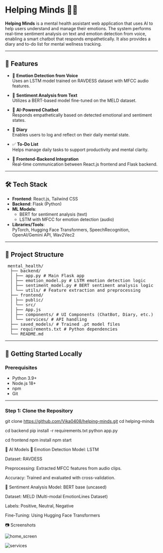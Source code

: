 # Helping Minds 🧠💬

**Helping Minds** is a mental health assistant web application that uses AI to help users understand and manage their emotions. The system performs real-time sentiment analysis on text and emotion detection from voice, enabling a smart chatbot that responds empathetically. It also provides a diary and to-do list for mental wellness tracking.

---

## 🌟 Features

- 🎤 **Emotion Detection from Voice**  
  Uses an LSTM model trained on RAVDESS dataset with MFCC audio features.

- 💬 **Sentiment Analysis from Text**  
  Utilizes a BERT-based model fine-tuned on the MELD dataset.

- 🧠 **AI-Powered Chatbot**  
  Responds empathetically based on detected emotional and sentiment states.

- 📓 **Diary**  
  Enables users to log and reflect on their daily mental state.

- ✅ **To-Do List**  
  Helps manage daily tasks to support productivity and mental clarity.

- 🔁 **Frontend-Backend Integration**  
  Real-time communication between React.js frontend and Flask backend.

---

## 🛠️ Tech Stack

- **Frontend**: React.js, Tailwind CSS  
- **Backend**: Flask (Python)  
- **ML Models**:  
  - BERT for sentiment analysis (text)  
  - LSTM with MFCC for emotion detection (audio)  
- **Libraries/Tools**:  
  PyTorch, Hugging Face Transformers, SpeechRecognition, OpenAI/Gemini API, Wav2Vec2

---

## 📁 Project Structure

<pre> mental_health/ 
  ├── backend/
  │ ├── app.py # Main Flask app
  │ ├── emotion_model.py # LSTM emotion detection logic 
  │ ├── sentiment_model.py # BERT sentiment analysis logic 
  │ └── utils/ # Feature extraction and preprocessing 
  ├── frontend/ 
  │ ├── public/ 
  │ └── src/ 
  │ ├── App.js
  │ ├── components/ # UI Components (ChatBot, Diary, etc.)
  │ └── services/ # API handling
  ├── saved_models/ # Trained .pt model files 
  ├── requirements.txt # Python dependencies
  └── README.md </pre>



---

## 🚀 Getting Started Locally

### Prerequisites

- Python 3.9+  
- Node.js 18+  
- npm  
- Git  

---

### Step 1: Clone the Repository


git clone https://github.com/Vika0408/helping-minds.git
cd helping-minds


cd backend
pip install -r requirements.txt
python app.py

cd frontend
npm install
npm start


🧠 AI Models
🎤 Emotion Detection
Model: LSTM

Dataset: RAVDESS

Preprocessing: Extracted MFCC features from audio clips.

Accuracy: Trained and evaluated with cross-validation.

💬 Sentiment Analysis
Model: BERT base (uncased)

Dataset: MELD (Multi-modal EmotionLines Dataset)

Labels: Positive, Neutral, Negative

Fine-Tuning: Using Hugging Face Transformers


📷 Screenshots

![home_screen](https://github.com/user-attachments/assets/3897bc37-e904-4dda-a43c-ac10b522412f)


![services](https://github.com/user-attachments/assets/d1eac262-911f-498a-b3f2-63f4ca573d3c)





